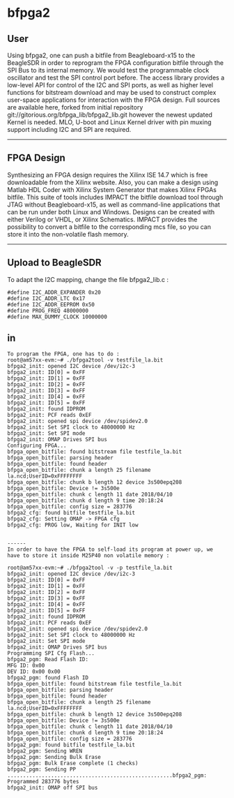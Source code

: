 
# bfpga2

## User
Using bfpga2, one can push a bitfile from Beagleboard-x15 to the BeagleSDR in order to reprogram the FPGA configuration bitfile through the SPI Bus to its internal memory. We would test the programmable clock oscillator and test the SPI control port before. The access library provides a low-level API for control of the I2C and SPI ports, as well as higher level functions for bitstream download and may be used to construct complex user-space applications for interaction with the FPGA design. Full sources are available here, forked from initial repository git://gitorious.org/bfpga_lib/bfpga2_lib.git
however the newest updated Kernel is needed. MLO, U-boot and Linux Kernel driver with pin muxing support including I2C and SPI are required.

------

## FPGA Design
Synthesizing an FPGA design requires the Xilinx ISE 14.7 which is free downloadable from the Xilinx website. Also, you can make a design using Matlab HDL Coder with Xilinx System Generator that makes Xilinx FPGAs bitfile.
This suite of tools includes IMPACT the bitfile download tool through JTAG without Beagleboard-x15, as well as command-line applications that can be run under both Linux and Windows. Designs can be created with either Verilog or VHDL, or Xilinx Schematics. IMPACT provides the possibility to convert a bitfile to the corresponding mcs file, so you can store it into the non-volatile flash memory.

------

## Upload to BeagleSDR

To adapt the I2C mapping, change the file bfpga2_lib.c :

    #define I2C_ADDR_EXPANDER 0x20
    #define I2C_ADDR_LTC 0x17
    #define I2C_ADDR_EEPROM 0x50
    #define PROG_FREQ 48000000
    #define MAX_DUMMY_CLOCK 10000000

in 
------

    To program the FPGA, one has to do :
    root@am57xx-evm:~# ./bfpga2tool -v testfile_la.bit 
    bfpga2_init: opened I2C device /dev/i2c-3
    bfpga2_init: ID[0] = 0xFF
    bfpga2_init: ID[1] = 0xFF
    bfpga2_init: ID[2] = 0xFF
    bfpga2_init: ID[3] = 0xFF
    bfpga2_init: ID[4] = 0xFF
    bfpga2_init: ID[5] = 0xFF
    bfpga2_init: found IDPROM
    bfpga2_init: PCF reads 0xEF
    bfpga2_init: opened spi device /dev/spidev2.0
    bfpga2_init: Set SPI clock to 48000000 Hz
    bfpga2_init: Set SPI mode
    bfpga2_init: OMAP Drives SPI bus
    Configuring FPGA...
    bfpga_open_bitfile: found bitstream file testfile_la.bit
    bfpga_open_bitfile: parsing header
    bfpga_open_bitfile: found header
    bfpga_open_bitfile: chunk a length 25 filename la.ncd;UserID=0xFFFFFFFF
    bfpga_open_bitfile: chunk b length 12 device 3s500epq208
    bfpga_open_bitfile: Device != 3s500e
    bfpga_open_bitfile: chunk c length 11 date 2018/04/10
    bfpga_open_bitfile: chunk d length 9 time 20:18:24
    bfpga_open_bitfile: config size = 283776
    bfpga2_cfg: found bitfile testfile_la.bit
    bfpga2_cfg: Setting OMAP -> FPGA cfg
    bfpga2_cfg: PROG low, Waiting for INIT low
    
    
    ------
    In order to have the FPGA to self-load its program at power up, we have to store it inside M25P40 non volatile memory :

    root@am57xx-evm:~# ./bfpga2tool -v -p testfile_la.bit 
    bfpga2_init: opened I2C device /dev/i2c-3
    bfpga2_init: ID[0] = 0xFF
    bfpga2_init: ID[1] = 0xFF
    bfpga2_init: ID[2] = 0xFF
    bfpga2_init: ID[3] = 0xFF
    bfpga2_init: ID[4] = 0xFF
    bfpga2_init: ID[5] = 0xFF
    bfpga2_init: found IDPROM
    bfpga2_init: PCF reads 0xEF
    bfpga2_init: opened spi device /dev/spidev2.0
    bfpga2_init: Set SPI clock to 48000000 Hz
    bfpga2_init: Set SPI mode
    bfpga2_init: OMAP Drives SPI bus
    Programming SPI Cfg Flash...
    bfpga2_pgm: Read Flash ID:
    MFG ID: 0x00
    DEV ID: 0x00 0x00
    bfpga2_pgm: found Flash ID
    bfpga_open_bitfile: found bitstream file testfile_la.bit
    bfpga_open_bitfile: parsing header
    bfpga_open_bitfile: found header
    bfpga_open_bitfile: chunk a length 25 filename la.ncd;UserID=0xFFFFFFFF
    bfpga_open_bitfile: chunk b length 12 device 3s500epq208
    bfpga_open_bitfile: Device != 3s500e
    bfpga_open_bitfile: chunk c length 11 date 2018/04/10
    bfpga_open_bitfile: chunk d length 9 time 20:18:24
    bfpga_open_bitfile: config size = 283776
    bfpga2_pgm: found bitfile testfile_la.bit
    bfpga2_pgm: Sending WREN
    bfpga2_pgm: Sending Bulk Erase
    bfpga2_pgm: Bulk Erase complete (1 checks)
    bfpga2_pgm: Sending PP
    .....................................................bfpga2_pgm: Programmed 283776 bytes 
    bfpga2_init: OMAP off SPI bus

